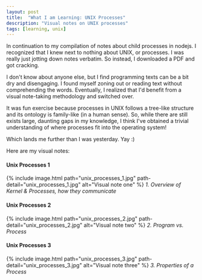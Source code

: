 ```yaml
---
layout: post
title:  "What I am Learning: UNIX Processes"
description: "Visual notes on UNIX processes"
tags: [learning, unix]
---
```


In continuation to my compilation of notes about child processes in nodejs.
I recognized that I knew next to nothing about UNIX, or processes. I was really
just jotting down notes verbatim. So instead, I downloaded a PDF and got
cracking.

I don't know about anyone else, but I find programming texts can be a bit dry
and disengaging. I found myself zoning out or reading text without comprehending
the words. Eventually, I realized that I'd benefit from a visual note-taking
methodology and switched over.

It was fun exercise because processes in UNIX follows a tree-like structure and
its ontology is family-like (in a human sense). So, while there are still exists
large, daunting gaps in my knowledge, I think I've obtained a trivial
understanding of where processes fit into the operating system!

Which lands me further than I was yesterday. Yay :)

Here are my visual notes:

#### Unix Processes 1
{% include image.html path="unix_processes_1.jpg" path-detail="unix_processes_1.jpg" alt="Visual note one" %}
<em>1. Overview of Kernel & Processes, how they communicate</em>

#### Unix Processes 2
{% include image.html path="unix_processes_2.jpg" path-detail="unix_processes_2.jpg" alt="Visual note two" %}
<em>2. Program vs. Process</em>

#### Unix Processes 3
{% include image.html path="unix_processes_3.jpg" path-detail="unix_processes_3.jpg" alt="Visual note three" %}
<em>3. Properties of a Process</em>

